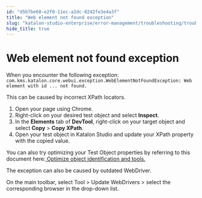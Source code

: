 ```yaml
---
id: "d5b7be60-e2f0-11ec-a2dc-0242fe3e4a3f"
title: "Web element not found exception"
slug: "katalon-studio-enterprise/error-management/troubleshooting/troubleshoot-web-automated-testing/web-element-not-found-exception"
hide_title: true
---
```


# <a id="troubleshooting-5991" class="anchor_top_offset"/><a id="ariaid-title1" class="anchor_top_offset"/>Web element not found exception

<section xmlns="http://www.w3.org/1999/xhtml" className="section condition"><p className="p">When you encounter the following exception: <code className="ph codeph">com.kms.katalon.core.webui.exception.WebElementNotFoundException: Web element with id ... not found.</code></p></section> 
<div xmlns="http://www.w3.org/1999/xhtml" className="bodydiv troubleSolution"><section className="section cause"><p className="p">This can be caused by incorrect XPath locators.</p></section><section className="section remedy"><ol className="ol steps"><li className="li step"><span className="ph cmd">Open your page using Chrome.</span></li><li className="li step"><span className="ph cmd">Right-click on your desired test object and select <strong className="ph b">Inspect</strong>.</span></li><li className="li step"><span className="ph cmd">In the <strong className="ph b">Elements</strong> tab of <strong className="ph b">DevTool</strong>, right-click on your target object and select <strong className="ph b">Copy</strong> &gt; <strong className="ph b">Copy XPath</strong>.</span></li><li className="li step"><span className="ph cmd">Open your test object in Katalon Studio and update your XPath property with the copied value.</span></li></ol></section></div>
<div xmlns="http://www.w3.org/1999/xhtml" className="bodydiv troubleSolution"><section className="section remedy"><div className="li step p"><span className="ph cmd">You can also try optimizing your Test Object properties by referring to this document here:<a className="xref" href="/docs/katalon-studio-enterprise/tips-and-tricks/optimizing-object-identification-and-tools"> Optimize object identification and tools.</a></span></div></section></div>
<div xmlns="http://www.w3.org/1999/xhtml" className="bodydiv troubleSolution"><section className="section cause"><p className="p">The exception can also be caused by outdated WebDriver.</p></section><section className="section remedy"><div className="li step p"><span className="ph cmd">On the main toolbar, select <span className="ph uicontrol">Tool</span> &gt; <span className="ph uicontrol">Update WebDrivers</span> &gt; select the corresponding browser in the drop-down list.</span></div></section></div>
